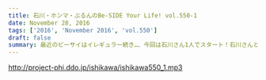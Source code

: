 ```yaml
---
title: 石川・ホンマ・ぶるんのBe-SIDE Your Life! vol.550-1
date: November 28, 2016
tags: ['2016', 'November 2016', 'vol.550']
draft: false
summary: 最近のビーサイはイレギュラー続き…、今回は石川さん1人でスタート！石川さんと鶴瓶師匠の知られざる過去が明らかに！！SAITO
---
```


http://project-phi.ddo.jp/ishikawa/ishikawa550_1.mp3